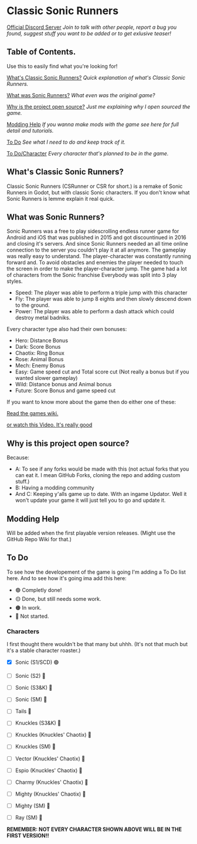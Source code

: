 # Classic Sonic Runners

[Official Discord Server](https://discord.gg/DMNN6Nfm8t)
*Join to talk with other people, report a bug you found, suggest stuff you want to be added or to get exlusive teaser!*

## Table of Contents.

Use this to easily find what you're looking for!

[What's Classic Sonic Runners?](https://github.com/NULLSonic/ClassicSonicRunner/tree/main?tab=readme-ov-file#whats-classic-sonic-runners)
*Quick explanation of what's Classic Sonic Runners.*

[What was Sonic Runners?](https://github.com/NULLSonic/ClassicSonicRunner/tree/main?tab=readme-ov-file#what-was-sonic-runners)
*What even was the original game?*

[Why is the project open source?](https://github.com/NULLSonic/ClassicSonicRunner/tree/main?tab=readme-ov-file#why-is-this-project-open-source)
*Just me explaining why I open sourced the game.*

[Modding Help](https://github.com/NULLSonic/ClassicSonicRunner/tree/main?tab=readme-ov-file#modding-help)
*If you wanna make mods with the game see here for full detail and tutorials.*

[To Do](https://github.com/NULLSonic/ClassicSonicRunner#to-do)
*See what I need to do and keep track of it.*

[To Do/Character](https://github.com/NULLSonic/ClassicSonicRunner#characters)
*Every character that's planned to be in the game.*

## What's Classic Sonic Runners?
Classic Sonic Runners (CSRunner or CSR for short.) is a remake of Sonic Runners in Godot, but with classic Sonic characters. If you don't know what Sonic Runners is lemme explain it real quick.

## What was Sonic Runners?
Sonic Runners was a free to play sidescrolling endless runner game for Android and iOS that was published in 2015 and got discountinued in 2016 and closing it's servers. And since Sonic Runners needed an all time online connection to the server you couldn't play it at all anymore. The gameplay was really easy to understand.
The player-character was constantly running forward and. To avoid obstacles and enemies the player needed to touch the screen in order to make the player-character jump. The game had a lot of characters from the Sonic franchise Everybody was split into 3 play styles.

- Speed: The player was able to perform a triple jump with this character
- Fly: The player was able to jump 8 eights and then slowly descend down to the ground.
- Power: The player was able to perform a dash attack which could destroy metal badniks.

Every character type also had their own bonuses:

- Hero: Distance Bonus
- Dark: Score Bonus
- Chaotix: Ring Bonux
- Rose: Animal Bonus
- Mech: Enemy Bonus
- Easy: Game speed cut and Total score cut (Not really a bonus but if you wanted slower gameplay)
- Wild: Distance bonus and Animal bonus
- Future: Score Bonus and game speed cut

If you want to know more about the game then do either one of these:

[Read the games wiki.](https://sonic.fandom.com/wiki/Sonic_Runners)

[or watch this Video. It's really good](https://www.youtube.com/watch?v=WyRmHTxeMEw)

## Why is this project open source?
Because:
- A: To see if any forks would be made with this (not actual forks that you can eat it. I mean GitHub Forks, cloning the repo and adding custom stuff.)
- B: Having a modding community
- And C: Keeping y'alls game up to date. With an ingame Updator. Well it won't update your game it will just tell you to go and update it.

## Modding Help
Will be added when the first playable version releases. (Might use the GitHub Repo Wiki for that.)

## To Do
To see how the developement of the game is going I'm adding a To Do list here.
And to see how it's going ima add this here:

- 🟢 Completly done!
- 🟡 Done, but still needs some work.
- 🟠 In work.
- 🔴 Not started.

### Characters
I first thought there wouldn't be that many but uhhh. (It's not that much but it's a stable character roaster.)

- [x] Sonic (S1/SCD) 🟢
- [ ] Sonic (S2) 🔴
- [ ] Sonic (S3&K) 🔴
- [ ] Sonic (SM) 🔴

- [ ] Tails 🔴

- [ ] Knuckles (S3&K) 🔴
- [ ] Knuckles (Knuckles' Chaotix) 🔴
- [ ] Knuckles (SM) 🔴

- [ ] Vector (Knuckles' Chaotix) 🔴
- [ ] Espio (Knuckles' Chaotix) 🔴
- [ ] Charmy (Knuckles' Chaotix) 🔴

- [ ] Mighty (Knuckles' Chaotix) 🔴
- [ ] Mighty (SM) 🔴

- [ ] Ray (SM) 🔴

**REMEMBER: NOT EVERY CHARACTER SHOWN ABOVE WILL BE IN THE FIRST VERSION!!**
